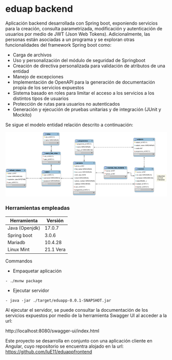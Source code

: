 # eduap backend

Aplicación backend desarrollada con Spring boot, exponiendo servicios para la creación, consulta parametrizada, modificación y autenticación de usuarios por medio de JWT (Json Web Tokens). Adicionalmente, las personas están asociadas a un programa y se exploran otras funcionalidades del framework Spring boot como:
- Carga de archivos
- Uso y personalización del módulo de seguridad de Springboot
- Creación de directiva personalizada para validación de atributos de una entidad
- Manejo de excepciones
- Implementación de OpenAPI para la generación de documentación propia de los servicios expuestos
- Sistema basado en roles para limitar el acceso a los servicios a los distintos tipos de usuarios
- Protección de rutas para usuarios no autenticados
- Generación y ejecución de pruebas unitarias y de integración (JUnit y Mockito)

Se sigue el modelo entidad relación descrito a continuación:

![image](./mer.png "Modelo entidad-relación proyecto")
### Herramientas empleadas

| Herramienta | Versión |
| ------------- | ------------- |
| Java (Openjdk)  | 17.0.7  |
| Spring boot  | 3.0.6  |
| Mariadb  | 10.4.28  |
| Linux Mint  | 21.1 Vera |

Commandos

- Empaquetar aplicación
```
- ./mvnw package
```
- Ejecutar servidor
```
- java -jar ./target/eduapp-0.0.1-SNAPSHOT.jar
```

Al ejecutar el servidor, se puede consultar la documentación de los servicios expuestos por medio de la herramienta Swagger UI al acceder a la url: 

http://localhost:8080/swagger-ui/index.html

Este proyecto se desarrolla en conjunto con una aplicación cliente en Angular, cuyo repositorio se encuentra alojado en la url: https://github.com/luE11/eduappfrontend
